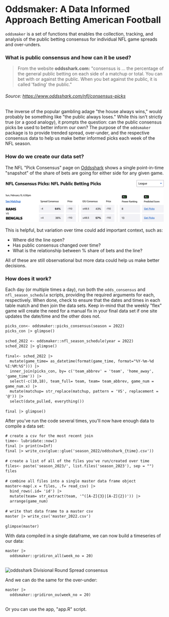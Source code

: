 # Oddsmaker: A Data Informed Approach Betting American Football

`oddsmaker` is a set of functions that enables the collection, tracking, and analysis of the public betting consensus for individual NFL game spreads and over-unders.

### What is public consensus and how can it be used?

> From the website **oddsshark.com:** "consensus is ... the percentage of the general public betting on each side of a matchup or total. You can bet with or against the public. When you bet against the public, it is called 'fading' the public." 
###### Source: https://www.oddsshark.com/nfl/consensus-picks

The inverse of the popular gambling adage "the house always wins," would probably be something like "the public always loses." While this isn't strictly true (or a good analogy), it prompts the question: can the public consensus picks be used to better inform our own? The purpose of the `oddsmaker` package is to provide trended spread, over-under, and the respective consensus data to help us make better informed picks each week of the NFL season.

### How do we create our data set?

The NFL "Pick Consensus" page on [Oddsshark](http://oddsshark.com) shows a single point-in-time "snapshot" of the share of bets are going for either side for any given game. 

![oddsshark super bowl 2022 consensus](https://github.com/benny-dreyf/oddsmaker/blob/master/super-bowl-2022_oddsshark.png)

This is helpful, but variation over time could add important context, such as:
  - Where did the line open?
  - Has public consensus changed over time? 
  - What is the relationship between % share of bets and the line?

All of these are still observational but more data could help us make better decisions. 

### How does it work?

Each day (or multiple times a day), run both the `odds_consensus` and  `nfl_season_schedule` scripts, providing the required arguments for each, respectively. When done, check to ensure that the dates and times in each table match and then join the data sets. Keep in-mind that the weekly "flex" game will create the need for a manual fix in your final data set if one site updates the date/time and the other does not.



```
picks_con<- oddsmaker::picks_consensus(season = 2022)
picks_con |> glimpse()

sched_2022 <- oddsmaker::nfl_season_schedule(year = 2022)
sched_2022 |> glimpse()

final<- sched_2022 |> 
  mutate(game_time= as_datetime(format(game_time, format="%Y-%m-%d %I:%M:%S"))) |>  
  inner_join(picks_con, by= c('team_abbrev' = 'team', 'home_away', 'game_time')) |> 
  select(-c(10,18), team_full= team, team= team_abbrev, game_num = game_num.x) |> 
  mutate(matchup= str_replace(matchup, pattern = 'VS', replacement = '@')) |> 
  select(date_pulled, everything()) 

final |> glimpse()
```

After you've run the code several times, you'll now have enough data to compile a data set:

```
# create a csv for the most recent join
time<- lubridate::now()
final |> print(n=Inf)
final |> write_csv(glue::glue('season_2022/oddsshark_{time}.csv'))

# create a list of all of the files you've run/created over time
files<- paste('season_2023/', list.files('season_2023'), sep = "")
files

# combine all files into a single master data frame object
master<-map(.x = files, .f= read_csv) |>  
  bind_rows(.id= 'id') |> 
  mutate(team= str_extract(team, '^([A-Z]{3}|[A-Z]{2})')) |> 
  arrange(game_num)

# write that data frame to a master csv
master |> write_csv('master_2022.csv')

glimpse(master)

```

With data compiled in a single dataframe, we can now build a timeseries of our data:

```
master |> 
  oddsmaker::gridiron_all(week_no = 20)
  
```

![oddsshark Divisional Round Spread consensus](https://github.com/benny-dreyf/oddsmaker/blob/master/week-12_2022-spread.png)

And we can do the same for the over-under:

```
master |> 
  oddsmaker::gridiron_ou(week_no = 20)
  
```

Or you can use the app, "app.R" script. 
  
  

